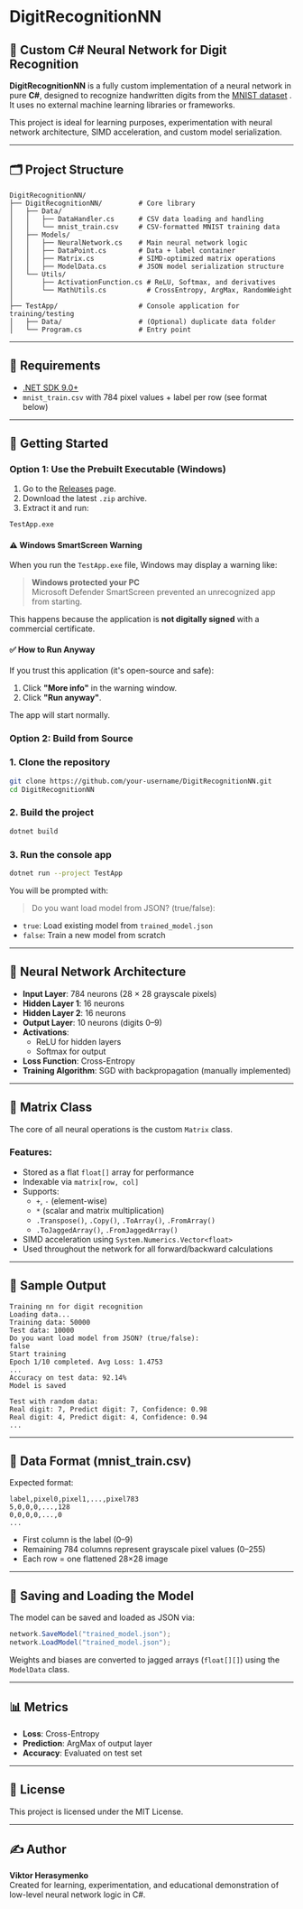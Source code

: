 # DigitRecognitionNN

## 🧠 Custom C# Neural Network for Digit Recognition

**DigitRecognitionNN** is a fully custom implementation of a neural network in pure **C#**, designed to recognize handwritten digits from the [MNIST dataset](https://www.kaggle.com/datasets/oddrationale/mnist-in-csv)
. It uses no external machine learning libraries or frameworks.

This project is ideal for learning purposes, experimentation with neural network architecture, SIMD acceleration, and custom model serialization.

---

## 🗂 Project Structure

```
DigitRecognitionNN/
├── DigitRecognitionNN/         # Core library
│   ├── Data/
│   │   ├── DataHandler.cs      # CSV data loading and handling
│   │   └── mnist_train.csv     # CSV-formatted MNIST training data
│   ├── Models/
│   │   ├── NeuralNetwork.cs    # Main neural network logic
│   │   ├── DataPoint.cs        # Data + label container
│   │   ├── Matrix.cs           # SIMD-optimized matrix operations
│   │   ├── ModelData.cs        # JSON model serialization structure
│   └── Utils/
│       ├── ActivationFunction.cs # ReLU, Softmax, and derivatives
│       └── MathUtils.cs          # CrossEntropy, ArgMax, RandomWeight
│
├── TestApp/                    # Console application for training/testing
│   ├── Data/                   # (Optional) duplicate data folder
│   └── Program.cs              # Entry point
```

---

## 🔧 Requirements

- [.NET SDK 9.0+](https://dotnet.microsoft.com/en-us/download)
- `mnist_train.csv` with 784 pixel values + label per row (see format below)

---

## 🚀 Getting Started

### Option 1: Use the Prebuilt Executable (Windows)

1. Go to the [Releases](https://github.com/hslt0/Cs-Digit-Recognition-NN/releases/) page.
2. Download the latest `.zip` archive.
3. Extract it and run:

```bash
TestApp.exe
```

#### ⚠️ Windows SmartScreen Warning

When you run the `TestApp.exe` file, Windows may display a warning like:

> **Windows protected your PC**  
> Microsoft Defender SmartScreen prevented an unrecognized app from starting.

This happens because the application is **not digitally signed** with a commercial certificate.

#### ✅ How to Run Anyway

If you trust this application (it's open-source and safe):

1. Click **"More info"** in the warning window.
2. Click **"Run anyway"**.

The app will start normally.

### Option 2: Build from Source

### 1. Clone the repository

```bash
git clone https://github.com/your-username/DigitRecognitionNN.git
cd DigitRecognitionNN
```

### 2. Build the project

```bash
dotnet build
```

### 3. Run the console app

```bash
dotnet run --project TestApp
```

You will be prompted with:

> Do you want load model from JSON? (true/false):

- `true`: Load existing model from `trained_model.json`
- `false`: Train a new model from scratch

---

## 🧠 Neural Network Architecture

- **Input Layer**: 784 neurons (28 × 28 grayscale pixels)
- **Hidden Layer 1**: 16 neurons
- **Hidden Layer 2**: 16 neurons
- **Output Layer**: 10 neurons (digits 0–9)
- **Activations**:
  - ReLU for hidden layers
  - Softmax for output
- **Loss Function**: Cross-Entropy
- **Training Algorithm**: SGD with backpropagation (manually implemented)

---

## 🧮 Matrix Class

The core of all neural operations is the custom `Matrix` class.

### Features:

- Stored as a flat `float[]` array for performance
- Indexable via `matrix[row, col]`
- Supports:
  - `+`, `-` (element-wise)
  - `*` (scalar and matrix multiplication)
  - `.Transpose()`, `.Copy()`, `.ToArray()`, `.FromArray()`
  - `.ToJaggedArray()`, `.FromJaggedArray()`
- SIMD acceleration using `System.Numerics.Vector<float>`
- Used throughout the network for all forward/backward calculations

---

## 🧪 Sample Output

```
Training nn for digit recognition
Loading data... 
Training data: 50000
Test data: 10000
Do you want load model from JSON? (true/false):
false
Start training
Epoch 1/10 completed. Avg Loss: 1.4753
...
Accuracy on test data: 92.14%
Model is saved

Test with random data:
Real digit: 7, Predict digit: 7, Confidence: 0.98
Real digit: 4, Predict digit: 4, Confidence: 0.94
...
```

---

## 📁 Data Format (mnist_train.csv)

Expected format:

```
label,pixel0,pixel1,...,pixel783
5,0,0,0,...,128
0,0,0,0,...,0
...
```

- First column is the label (0–9)
- Remaining 784 columns represent grayscale pixel values (0–255)
- Each row = one flattened 28×28 image

---

## 💾 Saving and Loading the Model

The model can be saved and loaded as JSON via:

```csharp
network.SaveModel("trained_model.json");
network.LoadModel("trained_model.json");
```

Weights and biases are converted to jagged arrays (`float[][]`) using the `ModelData` class.

---

## 📊 Metrics

- **Loss**: Cross-Entropy
- **Prediction**: ArgMax of output layer
- **Accuracy**: Evaluated on test set

---

## 📜 License

This project is licensed under the MIT License.

---

## ✍️ Author

**Viktor Herasymenko**  
Created for learning, experimentation, and educational demonstration of low-level neural network logic in C#.
